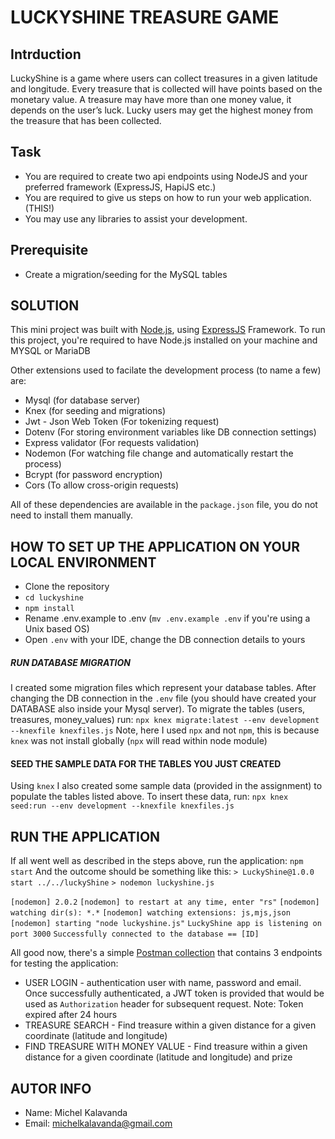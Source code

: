 # LUCKYSHINE TREASURE GAME

## Intrduction
LuckyShine is a game where users can collect treasures in a given latitude and longitude. Every
treasure that is collected will have points based on the monetary value. A treasure may have
more than one money value, it depends on the user’s luck. Lucky users may get the highest
money from the treasure that has been collected.

## Task
- You are required to create two api endpoints using NodeJS and your preferred
framework (ExpressJS, HapiJS etc.)
- You are required to give us steps on how to run your web application. (THIS!)
- You may use any libraries to assist your development.

## Prerequisite 
* Create a migration/seeding for the MySQL tables

## SOLUTION
This mini project was built with [Node.js](https://nodejs.org), using [ExpressJS](https://expressjs.com) Framework.
To run this project, you're required to have Node.js installed on your machine and MYSQL or MariaDB

Other extensions used to facilate the development process (to name a few) are:
* Mysql (for database server)
* Knex (for seeding and migrations)
* Jwt  - Json Web Token (For tokenizing request)
* Dotenv (For storing environment variables like DB connection settings)
* Express validator (For requests validation)
* Nodemon (For watching file change and automatically restart the process)
* Bcrypt (for password encryption)
* Cors (To allow cross-origin requests)

All of these dependencies are available in the `package.json` file, you do not need to install them manually.

## HOW TO SET UP THE APPLICATION ON YOUR LOCAL ENVIRONMENT
- Clone the repository
- `cd luckyshine`
- `npm install`
- Rename .env.example to .env (`mv .env.example .env` if you're using a Unix based OS)
- Open `.env` with your IDE, change the DB connection details to yours

##### RUN DATABASE MIGRATION
I created some migration files which represent your database tables. After changing the DB connection in the `.env` file (you should have created your DATABASE also inside your Mysql server).
To migrate the tables (users, treasures, money_values) run:
`npx knex migrate:latest --env development --knexfile knexfiles.js`
Note, here I used `npx` and not `npm`, this is because `knex` was not install globally (`npx` will read within node module)

#### SEED THE SAMPLE DATA FOR THE TABLES YOU JUST CREATED
Using `knex` I also created some sample data (provided in the assignment) to populate the tables listed above.
To insert these data, run:
`npx knex seed:run --env development --knexfile knexfiles.js`

## RUN THE APPLICATION
If all went well as described in the steps above, run the application:
`npm start`
And the outcome should be something like this:
`> LuckyShine@1.0.0 start ../../luckyShine`
`> nodemon luckyshine.js`

`[nodemon] 2.0.2`
`[nodemon] to restart at any time, enter "rs"`
`[nodemon] watching dir(s): *.*`
`[nodemon] watching extensions: js,mjs,json`
`[nodemon] starting "node luckyshine.js"`
`LuckyShine app is listening on port 3000`
`Successfully connected to the database == [ID]`

All good now, there's a simple [Postman collection](https://documenter.getpostman.com/view/139351/TVzXAaCn) that contains 3 endpoints for testing the application:
- USER LOGIN - authentication user with name, password and email. Once successfully authenticated, a JWT token is provided that would be used as `Authorization` header for subsequent request.
Note: Token expired after 24 hours
- TREASURE SEARCH - Find treasure within a given distance for a given coordinate (latitude and longitude)
- FIND TREASURE WITH MONEY VALUE - Find treasure within a given distance for a given coordinate (latitude and longitude) and prize

## AUTOR INFO
* Name: Michel Kalavanda
* Email: michelkalavanda@gmail.com